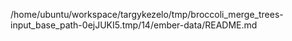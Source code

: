 /home/ubuntu/workspace/targykezelo/tmp/broccoli_merge_trees-input_base_path-0ejJUKI5.tmp/14/ember-data/README.md
